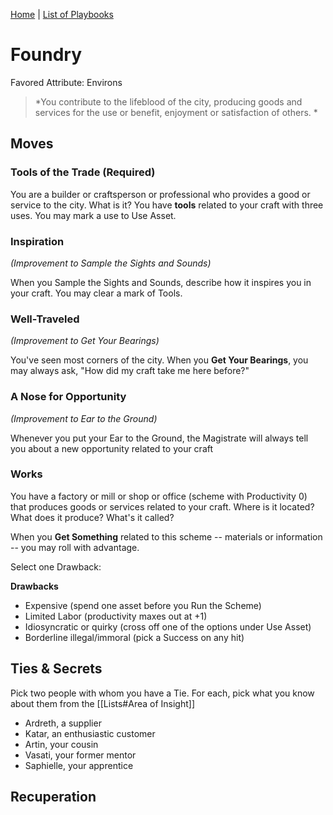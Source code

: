 [Home](../index.md) | [List of Playbooks](../index.md#Playbooks)

# Foundry
Favored Attribute: Environs

> *You contribute to the lifeblood of the city, producing goods and services for the use or benefit, enjoyment or satisfaction of others. *

## Moves

### Tools of the Trade (Required)
You are a builder or craftsperson or professional who provides a good or service to the city. What is it? You have **tools** related to your craft with three uses. You may mark a use to Use Asset.

### Inspiration
*(Improvement to Sample the Sights and Sounds)*

When you Sample the Sights and Sounds, describe how it inspires you in your craft. You may clear a mark of Tools.

### Well-Traveled
*(Improvement to Get Your Bearings)*

You've seen most corners of the city. When you **Get Your Bearings**, you may always ask, "How did my craft take me here before?"

### A Nose for Opportunity
*(Improvement to Ear to the Ground)*

Whenever you put your Ear to the Ground, the Magistrate will always tell you about a new opportunity related to your craft

### Works
You have a factory or mill or shop or office (scheme with Productivity 0) that produces goods or services related to your craft. Where is it located? What does it produce? What's it called? 

When you **Get Something** related to this scheme -- materials or information -- you may roll with advantage.

Select one Drawback:

**Drawbacks**
- Expensive (spend one asset before you Run the Scheme)
- Limited Labor (productivity maxes out at +1)
- Idiosyncratic or quirky (cross off one of the options under Use Asset)
- Borderline illegal/immoral (pick a Success on any hit)

## Ties & Secrets
Pick two people with whom you have a Tie. For each, pick what you know about them from the [[Lists#Area of Insight]]

- Ardreth, a supplier
- Katar, an enthusiastic customer
- Artin, your cousin
- Vasati, your former mentor
- Saphielle, your apprentice

## Recuperation